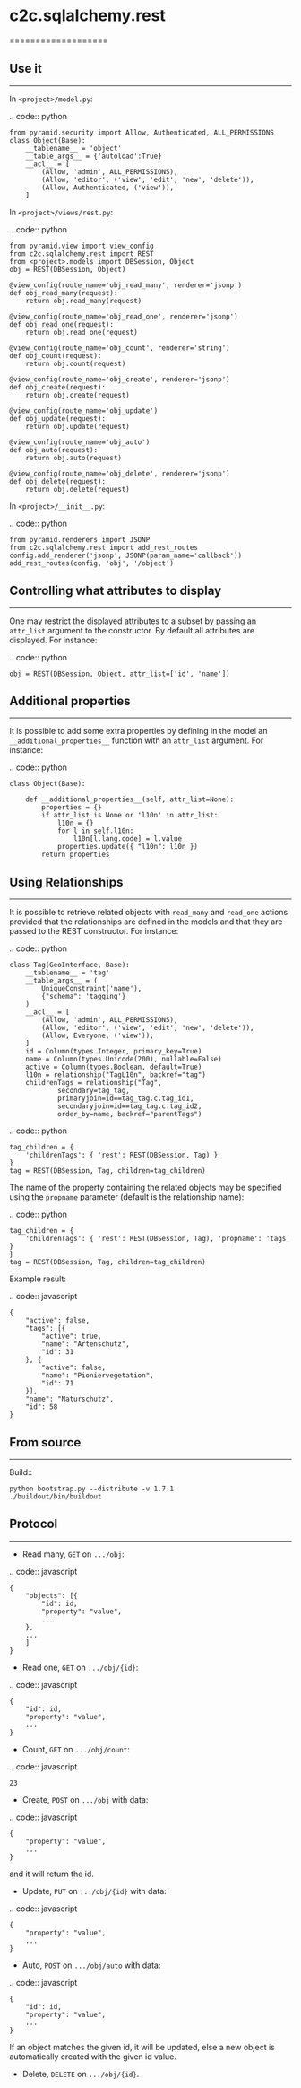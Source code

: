 # c2c.sqlalchemy.rest
===================

## Use it
------

In ``<project>/model.py``:

.. code:: python

    from pyramid.security import Allow, Authenticated, ALL_PERMISSIONS
    class Object(Base):
        __tablename__ = 'object'
        __table_args__ = {'autoload':True}
        __acl__ = [
            (Allow, 'admin', ALL_PERMISSIONS),
            (Allow, 'editor', ('view', 'edit', 'new', 'delete')),
            (Allow, Authenticated, ('view')),
        ]

In ``<project>/views/rest.py``:

.. code:: python

    from pyramid.view import view_config
    from c2c.sqlalchemy.rest import REST
    from <project>.models import DBSession, Object
    obj = REST(DBSession, Object)

    @view_config(route_name='obj_read_many', renderer='jsonp')
    def obj_read_many(request):
        return obj.read_many(request)

    @view_config(route_name='obj_read_one', renderer='jsonp')
    def obj_read_one(request):
        return obj.read_one(request)

    @view_config(route_name='obj_count', renderer='string')
    def obj_count(request):
        return obj.count(request)

    @view_config(route_name='obj_create', renderer='jsonp')
    def obj_create(request):
        return obj.create(request)

    @view_config(route_name='obj_update')
    def obj_update(request):
        return obj.update(request)

    @view_config(route_name='obj_auto')
    def obj_auto(request):
        return obj.auto(request)

    @view_config(route_name='obj_delete', renderer='jsonp')
    def obj_delete(request):
        return obj.delete(request)

In ``<project>/__init__.py``:

.. code:: python

    from pyramid.renderers import JSONP
    from c2c.sqlalchemy.rest import add_rest_routes
    config.add_renderer('jsonp', JSONP(param_name='callback'))
    add_rest_routes(config, 'obj', '/object')

## Controlling what attributes to display
--------------------------------------

One may restrict the displayed attributes to a subset by passing an
``attr_list`` argument to the constructor. By default all attributes are
displayed. For instance:

.. code:: python

    obj = REST(DBSession, Object, attr_list=['id', 'name'])

## Additional properties
---------------------

It is possible to add some extra properties by defining in the model an
``__additional_properties__`` function with an ``attr_list`` argument.
For instance:

.. code:: python

    class Object(Base):

        def __additional_properties__(self, attr_list=None):
            properties = {}
            if attr_list is None or 'l10n' in attr_list:
                l10n = {}
                for l in self.l10n:
                    l10n[l.lang.code] = l.value
                properties.update({ "l10n": l10n })
            return properties

## Using Relationships
-------------------

It is possible to retrieve related objects with ``read_many`` and ``read_one``
actions provided that the relationships are defined in the models and that
they are passed to the REST constructor. For instance:

.. code:: python

    class Tag(GeoInterface, Base):
        __tablename__ = 'tag'
        __table_args__ = (
            UniqueConstraint('name'),
            {"schema": 'tagging'}
        )
        __acl__ = [
            (Allow, 'admin', ALL_PERMISSIONS),
            (Allow, 'editor', ('view', 'edit', 'new', 'delete')),
            (Allow, Everyone, ('view')),
        ]
        id = Column(types.Integer, primary_key=True)
        name = Column(types.Unicode(200), nullable=False)
        active = Column(types.Boolean, default=True)
        l10n = relationship("TagL10n", backref="tag")
        childrenTags = relationship("Tag",
                secondary=tag_tag,
                primaryjoin=id==tag_tag.c.tag_id1,
                secondaryjoin=id==tag_tag.c.tag_id2,
                order_by=name, backref="parentTags")

.. code:: python

    tag_children = { 
        'childrenTags': { 'rest': REST(DBSession, Tag) }
    }
    tag = REST(DBSession, Tag, children=tag_children)

The name of the property containing the related objects may be specified
using the ``propname`` parameter (default is the relationship name):

.. code:: python

    tag_children = { 
        'childrenTags': { 'rest': REST(DBSession, Tag), 'propname': 'tags' }
    }
    tag = REST(DBSession, Tag, children=tag_children)

Example result:

.. code:: javascript

    {
        "active": false,
        "tags": [{
            "active": true,
            "name": "Artenschutz",
            "id": 31
        }, {
            "active": false,
            "name": "Pioniervegetation",
            "id": 71
        }],
        "name": "Naturschutz",
        "id": 58
    }

## From source
-----------

Build::

    python bootstrap.py --distribute -v 1.7.1
    ./buildout/bin/buildout

## Protocol
--------

* Read many, ``GET`` on ``.../obj``:

.. code:: javascript

    {
        "objects": [{
            "id": id,
            "property": "value",
            ...
        },
        ...
        ]
    }

* Read one, ``GET`` on ``.../obj/{id}``:

.. code:: javascript

    {
        "id": id,
        "property": "value",
        ...
    }

* Count, ``GET`` on ``.../obj/count``:

.. code:: javascript

    23

* Create, ``POST`` on ``.../obj`` with data:

.. code:: javascript

    {
        "property": "value",
        ...
    }

and it will return the id.

* Update, ``PUT`` on ``.../obj/{id}`` with data:

.. code:: javascript

    {
        "property": "value",
        ...
    }

* Auto, ``POST`` on ``.../obj/auto`` with data:

.. code:: javascript

    {
        "id": id,
        "property": "value",
        ...
    }

If an object matches the given id, it will be updated, else a new object is
automatically created with the given id value.

* Delete, ``DELETE`` on ``.../obj/{id}``.
